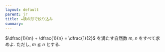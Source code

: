 ```yaml
---
layout: default
parent: jr
title: ★積の形で絞り込み
summary: 
---
```


$\dfrac{1}{m} + \dfrac{1}{n} = \dfrac{1}{2}$ を満たす自然数 $m$, $n$ をすべて求めよ. ただし, $m \leqq n$ とする.